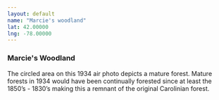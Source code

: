 ```yaml
---
layout: default
name: "Marcie's woodland"
lat: 42.00000
lng: -78.00000
---
```


### Marcie's Woodland

The circled area on this 1934 air photo depicts a mature forest. Mature forests in 1934 would have been continually forested since at least the 1850’s - 1830’s making this a remnant of the original Carolinian forest.